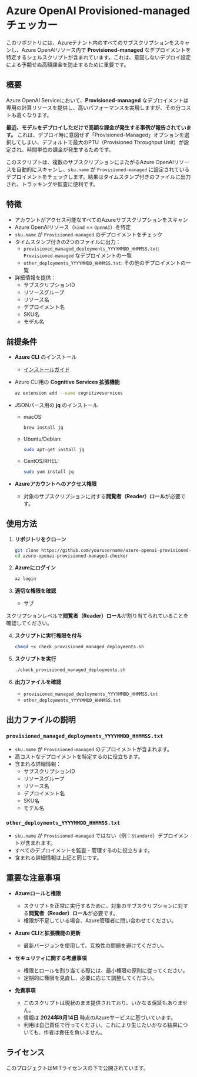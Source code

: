 # Azure OpenAI Provisioned-managed チェッカー

このリポジトリには、Azureテナント内のすべてのサブスクリプションをスキャンし、Azure OpenAIリソース内で **Provisioned-managed** なデプロイメントを特定するシェルスクリプトが含まれています。これは、意図しないデプロイ設定による予期せぬ高額課金を防止するために重要です。

## 概要

Azure OpenAI Serviceにおいて、**Provisioned-managed** なデプロイメントは専用の計算リソースを提供し、高いパフォーマンスを実現しますが、その分コストも高くなります。

**最近、モデルをデプロイしただけで高額な課金が発生する事例が報告されています。** これは、デプロイ時に意図せず「Provisioned-Managed」オプションを選択してしまい、デフォルトで最大のPTU（Provisioned Throughput Unit）が設定され、時間単位の課金が発生するためです。

このスクリプトは、複数のサブスクリプションにまたがるAzure OpenAIリソースを自動的にスキャンし、`sku.name` が `Provisioned-managed` に設定されているデプロイメントをチェックします。結果はタイムスタンプ付きのファイルに出力され、トラッキングや監査に便利です。

## 特徴

- アカウントがアクセス可能なすべてのAzureサブスクリプションをスキャン
- Azure OpenAIリソース（`kind` == `OpenAI`）を特定
- `sku.name` が `Provisioned-managed` のデプロイメントをチェック
- タイムスタンプ付きの2つのファイルに出力：
  - `provisioned_managed_deployments_YYYYMMDD_HHMMSS.txt`: `Provisioned-managed` なデプロイメントの一覧
  - `other_deployments_YYYYMMDD_HHMMSS.txt`: その他のデプロイメントの一覧
- 詳細情報を提供：
  - サブスクリプションID
  - リソースグループ
  - リソース名
  - デプロイメント名
  - SKU名
  - モデル名

## 前提条件

- **Azure CLI** のインストール
  - [インストールガイド](https://docs.microsoft.com/ja-jp/cli/azure/install-azure-cli)
- Azure CLI用の **Cognitive Services 拡張機能**

  ```bash
  az extension add --name cognitiveservices
  ```

- JSONパース用の **jq** のインストール
  - macOS:

    ```bash
    brew install jq
    ```

  - Ubuntu/Debian:

    ```bash
    sudo apt-get install jq
    ```

  - CentOS/RHEL:

    ```bash
    sudo yum install jq
    ```

- **Azureアカウントへのアクセス権限**
  - 対象のサブスクリプションに対する**閲覧者（Reader）ロール**が必要です。

## 使用方法

1. **リポジトリをクローン**

   ```bash
   git clone https://github.com/yourusername/azure-openai-provisioned-managed-checker.git
   cd azure-openai-provisioned-managed-checker
   ```

2. **Azureにログイン**

   ```bash
   az login
   ```

3. **適切な権限を確認**

   - サブ

スクリプションレベルで**閲覧者（Reader）ロール**が割り当てられていることを確認してください。

4. **スクリプトに実行権限を付与**

   ```bash
   chmod +x check_provisioned_managed_deployments.sh
   ```

5. **スクリプトを実行**

   ```bash
   ./check_provisioned_managed_deployments.sh
   ```

6. **出力ファイルを確認**

   - `provisioned_managed_deployments_YYYYMMDD_HHMMSS.txt`
   - `other_deployments_YYYYMMDD_HHMMSS.txt`

## 出力ファイルの説明

### `provisioned_managed_deployments_YYYYMMDD_HHMMSS.txt`

- `sku.name` が `Provisioned-managed` のデプロイメントが含まれます。
- 高コストなデプロイメントを特定するのに役立ちます。
- 含まれる詳細情報：
  - サブスクリプションID
  - リソースグループ
  - リソース名
  - デプロイメント名
  - SKU名
  - モデル名

### `other_deployments_YYYYMMDD_HHMMSS.txt`

- `sku.name` が `Provisioned-managed` ではない（例：`Standard`）デプロイメントが含まれます。
- すべてのデプロイメントを監査・管理するのに役立ちます。
- 含まれる詳細情報は上記と同じです。

## 重要な注意事項

- **Azureロールと権限**

  - スクリプトを正常に実行するために、対象のサブスクリプションに対する**閲覧者（Reader）ロール**が必要です。
  - 権限が不足している場合、Azure管理者に問い合わせてください。

- **Azure CLIと拡張機能の更新**

  - 最新バージョンを使用して、互換性の問題を避けてください。

- **セキュリティに関する考慮事項**

  - 権限とロールを割り当てる際には、最小権限の原則に従ってください。
  - 定期的に権限を見直し、必要に応じて調整してください。

- **免責事項**

  - このスクリプトは現状のまま提供されており、いかなる保証もありません。
  - 情報は **2024年9月14日** 時点のAzureサービスに基づいています。
  - 利用は自己責任で行ってください。これにより生じたいかなる結果についても、作者は責任を負いません。

## ライセンス

このプロジェクトはMITライセンスの下で公開されています。
